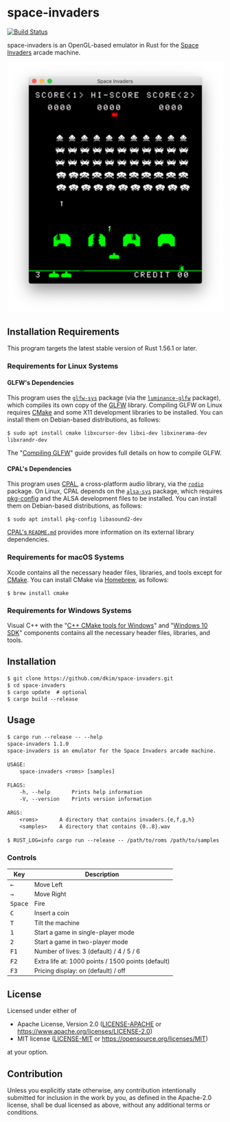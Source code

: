 # space-invaders

[![Build Status](https://github.com/dkim/space-invaders/workflows/build/badge.svg)](https://github.com/dkim/space-invaders/actions?query=workflow%3Abuild+branch%3Amaster)

space-invaders is an OpenGL-based emulator in Rust for the [Space Invaders]
arcade machine.

[Space Invaders]: https://en.wikipedia.org/wiki/Space_Invaders

![A Screenshot of space-invaders](screenshot.png "A Screenshot of space-invaders")

## Installation Requirements

This program targets the latest stable version of Rust 1.56.1 or later.

### Requirements for Linux Systems

#### GLFW's Dependencies

This program uses the [`glfw-sys`] package (via the [`luminance-glfw`]
package), which compiles its own copy of the [GLFW] library. Compiling GLFW on
Linux requires [CMake] and some X11 development libraries to be installed. You
can install them on Debian-based distributions, as follows:

```console
$ sudo apt install cmake libxcursor-dev libxi-dev libxinerama-dev libxrandr-dev
```

The "[Compiling GLFW]" guide provides full details on how to compile GLFW.

[`glfw-sys`]: https://crates.io/crates/glfw-sys
[`luminance-glfw`]: https://crates.io/crates/luminance-glfw
[GLFW]: https://www.glfw.org
[CMake]: https://cmake.org
[Compiling GLFW]: https://www.glfw.org/docs/latest/compile.html

#### CPAL's Dependencies

This program uses [CPAL], a cross-platform audio library, via the [`rodio`]
package. On Linux, CPAL depends on the [`alsa-sys`] package, which requires
[pkg-config] and the ALSA development files to be installed. You can install
them on Debian-based distributions, as follows:

```console
$ sudo apt install pkg-config libasound2-dev
```

[CPAL's `README.md`] provides more information on its external library
dependencies.

[CPAL]: https://crates.io/crates/cpal
[`rodio`]: https://crates.io/crates/rodio
[`alsa-sys`]: https://crates.io/crates/alsa-sys
[pkg-config]: https://www.freedesktop.org/wiki/Software/pkg-config/
[CPAL's `README.md`]: https://github.com/RustAudio/cpal/blob/master/README.md

### Requirements for macOS Systems

Xcode contains all the necessary header files, libraries, and tools except for
[CMake]. You can install CMake via [Homebrew], as follows:

```console
$ brew install cmake
```

[Homebrew]: https://brew.sh

### Requirements for Windows Systems

Visual C++ with the "[C++ CMake tools for Windows]" and "[Windows 10 SDK]"
components contains all the necessary header files, libraries, and tools.

[C++ CMake tools for Windows]: https://docs.microsoft.com/en-us/cpp/build/cmake-projects-in-visual-studio?view=vs-2019
[Windows 10 SDK]: https://developer.microsoft.com/en-us/windows/downloads/windows-10-sdk

## Installation

```console
$ git clone https://github.com/dkim/space-invaders.git
$ cd space-invaders
$ cargo update  # optional
$ cargo build --release
```

## Usage

```console
$ cargo run --release -- --help
space-invaders 1.1.0
space-invaders is an emulator for the Space Invaders arcade machine.

USAGE:
    space-invaders <roms> [samples]

FLAGS:
    -h, --help       Prints help information
    -V, --version    Prints version information

ARGS:
    <roms>       A directory that contains invaders.{e,f,g,h}
    <samples>    A directory that contains {0..8}.wav

$ RUST_LOG=info cargo run --release -- /path/to/roms /path/to/samples
```

### Controls

| Key              | Description                                        |
| ---------------- | -------------------------------------------------- |
| <kbd>←</kbd>     | Move Left                                          |
| <kbd>→</kbd>     | Move Right                                         |
| <kbd>Space</kbd> | Fire                                               |
| <kbd>C</kbd>     | Insert a coin                                      |
| <kbd>T</kbd>     | Tilt the machine                                   |
| <kbd>1</kbd>     | Start a game in single-player mode                 |
| <kbd>2</kbd>     | Start a game in two-player mode                    |
| <kbd>F1</kbd>    | Number of lives: 3 (default) / 4 / 5 / 6           |
| <kbd>F2</kbd>    | Extra life at: 1000 points / 1500 points (default) |
| <kbd>F3</kbd>    | Pricing display: on (default) / off                |

## License

Licensed under either of

 * Apache License, Version 2.0
   ([LICENSE-APACHE](LICENSE-APACHE) or https://www.apache.org/licenses/LICENSE-2.0)
 * MIT license
   ([LICENSE-MIT](LICENSE-MIT) or https://opensource.org/licenses/MIT)

at your option.

## Contribution

Unless you explicitly state otherwise, any contribution intentionally submitted
for inclusion in the work by you, as defined in the Apache-2.0 license, shall
be dual licensed as above, without any additional terms or conditions.
